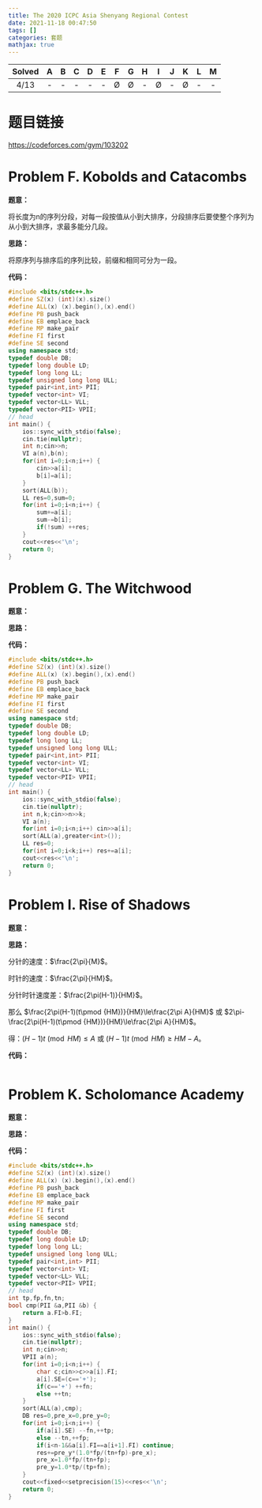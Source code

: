 ```yaml
---
title: The 2020 ICPC Asia Shenyang Regional Contest
date: 2021-11-18 00:47:50
tags: []
categories: 套题
mathjax: true
---
```


| Solved |   A   |   B   |   C   |   D   |   E   |   F   |   G   |   H   |   I   |   J   |   K   |   L   |   M   |
| :----: | :---: | :---: | :---: | :---: | :---: | :---: | :---: | :---: | :---: | :---: | :---: | :---: | :---: |
|  4/13  |   -   |   -   |   -   |   -   |   -   |   Ø   |   Ø   |   -   |   Ø   |   -   |   Ø   |   -   |   -   |

# 题目链接

<https://codeforces.com/gym/103202>

<!--more-->

# Problem F. Kobolds and Catacombs

**题意：**

将长度为n的序列分段，对每一段按值从小到大排序，分段排序后要使整个序列为从小到大排序，求最多能分几段。

**思路：**

将原序列与排序后的序列比较，前缀和相同可分为一段。

**代码：**

```cpp
#include <bits/stdc++.h>
#define SZ(x) (int)(x).size()
#define ALL(x) (x).begin(),(x).end()
#define PB push_back
#define EB emplace_back
#define MP make_pair
#define FI first
#define SE second
using namespace std;
typedef double DB;
typedef long double LD;
typedef long long LL;
typedef unsigned long long ULL;
typedef pair<int,int> PII;
typedef vector<int> VI;
typedef vector<LL> VLL;
typedef vector<PII> VPII;
// head
int main() {
    ios::sync_with_stdio(false);
    cin.tie(nullptr);
    int n;cin>>n;
    VI a(n),b(n);
    for(int i=0;i<n;i++) {
        cin>>a[i];
        b[i]=a[i];
    }
    sort(ALL(b));
    LL res=0,sum=0;
    for(int i=0;i<n;i++) {
        sum+=a[i];
        sum-=b[i];
        if(!sum) ++res;
    }
    cout<<res<<'\n';
    return 0;
}
```

# Problem G. The Witchwood

**题意：**

**思路：**

**代码：**

```cpp
#include <bits/stdc++.h>
#define SZ(x) (int)(x).size()
#define ALL(x) (x).begin(),(x).end()
#define PB push_back
#define EB emplace_back
#define MP make_pair
#define FI first
#define SE second
using namespace std;
typedef double DB;
typedef long double LD;
typedef long long LL;
typedef unsigned long long ULL;
typedef pair<int,int> PII;
typedef vector<int> VI;
typedef vector<LL> VLL;
typedef vector<PII> VPII;
// head
int main() {
    ios::sync_with_stdio(false);
    cin.tie(nullptr);
    int n,k;cin>>n>>k;
    VI a(n);
    for(int i=0;i<n;i++) cin>>a[i];
    sort(ALL(a),greater<int>());
    LL res=0;
    for(int i=0;i<k;i++) res+=a[i];
    cout<<res<<'\n';
    return 0;
}
```

# Problem I. Rise of Shadows

**题意：**

**思路：**

分针的速度：$\frac{2\pi}{M}$。

时针的速度：$\frac{2\pi}{HM}$。

分针时针速度差：$\frac{2\pi(H-1)}{HM}$。

那么 $\frac{2\pi(H-1)(t\pmod {HM})}{HM}\le\frac{2\pi A}{HM}$ 或 $2\pi-\frac{2\pi(H-1)(t\pmod {HM})}{HM}\le\frac{2\pi A}{HM}$。

得：$(H-1)t \pmod {HM}\le A$ 或 $(H-1)t \pmod {HM}\ge HM-A$。

**代码：**

```cpp

```

# Problem K. Scholomance Academy

**题意：**

**思路：**

**代码：**

```cpp
#include <bits/stdc++.h>
#define SZ(x) (int)(x).size()
#define ALL(x) (x).begin(),(x).end()
#define PB push_back
#define EB emplace_back
#define MP make_pair
#define FI first
#define SE second
using namespace std;
typedef double DB;
typedef long double LD;
typedef long long LL;
typedef unsigned long long ULL;
typedef pair<int,int> PII;
typedef vector<int> VI;
typedef vector<LL> VLL;
typedef vector<PII> VPII;
// head
int tp,fp,fn,tn;
bool cmp(PII &a,PII &b) {
    return a.FI>b.FI;
}
int main() {
    ios::sync_with_stdio(false);
    cin.tie(nullptr);
    int n;cin>>n;
    VPII a(n);
    for(int i=0;i<n;i++) {
        char c;cin>>c>>a[i].FI;
        a[i].SE=(c=='+');
        if(c=='+') ++fn;
        else ++tn;
    }
    sort(ALL(a),cmp);
    DB res=0,pre_x=0,pre_y=0;
    for(int i=0;i<n;i++) {
        if(a[i].SE) --fn,++tp;
        else --tn,++fp;
        if(i<n-1&&a[i].FI==a[i+1].FI) continue;
        res+=pre_y*(1.0*fp/(tn+fp)-pre_x);
        pre_x=1.0*fp/(tn+fp);
        pre_y=1.0*tp/(tp+fn);
    }
    cout<<fixed<<setprecision(15)<<res<<'\n';
    return 0;
}
```

